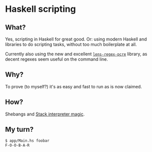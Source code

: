 Haskell scripting
=================

What?
-----
Yes, scripting in Haskell for great good.
Or: using modern Haskell and libraries to do scripting tasks,
without too much boilerplate at all.

Currently also using the new and excellent [`lens-regex-pcre`](https://github.com/ChrisPenner/lens-regex-pcre) library, 
as decent regexes seem useful on the command line.

Why?
----

To prove (to myself?) it's as easy and fast to run as is now claimed. 


How?
----
Shebangs and [Stack interpreter magic](https://docs.haskellstack.org/en/stable/GUIDE/#script-interpreter).


My turn?
--------

```bash
$ app/Main.hs foobar
F-O-O-B-A-R
```
